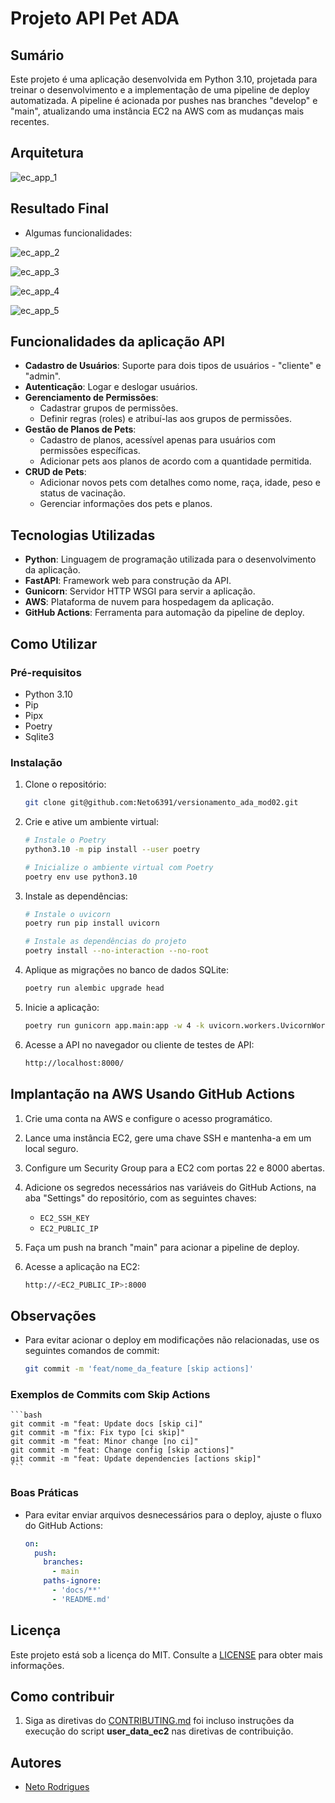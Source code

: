# Projeto API Pet ADA

## Sumário

Este projeto é uma aplicação desenvolvida em Python 3.10, projetada para treinar o desenvolvimento e a implementação de uma pipeline de deploy automatizada. A pipeline é acionada por pushes nas branches "develop" e "main", atualizando uma instância EC2 na AWS com as mudanças mais recentes.

## Arquitetura

![ec_app_1](docs/assets/arquitetura_aws.jpg)


## Resultado Final

- Algumas funcionalidades:

![ec_app_2](docs/assets/register_pet_user.png)

![ec_app_3](docs/assets/login_user.png)

![ec_app_4](docs/assets/register_pet_user.png)

![ec_app_5](docs/assets/logout_user.png)


## Funcionalidades da aplicação API

- **Cadastro de Usuários**: Suporte para dois tipos de usuários - "cliente" e "admin".
- **Autenticação**: Logar e deslogar usuários.
- **Gerenciamento de Permissões**: 
  - Cadastrar grupos de permissões.
  - Definir regras (roles) e atribuí-las aos grupos de permissões.
- **Gestão de Planos de Pets**: 
  - Cadastro de planos, acessível apenas para usuários com permissões específicas.
  - Adicionar pets aos planos de acordo com a quantidade permitida.
- **CRUD de Pets**: 
  - Adicionar novos pets com detalhes como nome, raça, idade, peso e status de vacinação.
  - Gerenciar informações dos pets e planos.

## Tecnologias Utilizadas

- **Python**: Linguagem de programação utilizada para o desenvolvimento da aplicação.
- **FastAPI**: Framework web para construção da API.
- **Gunicorn**: Servidor HTTP WSGI para servir a aplicação.
- **AWS**: Plataforma de nuvem para hospedagem da aplicação.
- **GitHub Actions**: Ferramenta para automação da pipeline de deploy.

## Como Utilizar

### Pré-requisitos

- Python 3.10
- Pip
- Pipx
- Poetry
- Sqlite3

### Instalação

1. Clone o repositório:

    ```bash
    git clone git@github.com:Neto6391/versionamento_ada_mod02.git
    ```

2. Crie e ative um ambiente virtual:

    ```bash
    # Instale o Poetry
    python3.10 -m pip install --user poetry

    # Inicialize o ambiente virtual com Poetry
    poetry env use python3.10
    ```

3. Instale as dependências:

    ```bash
    # Instale o uvicorn
    poetry run pip install uvicorn

    # Instale as dependências do projeto
    poetry install --no-interaction --no-root
    ```

4. Aplique as migrações no banco de dados SQLite:

    ```bash
    poetry run alembic upgrade head
    ```

5. Inicie a aplicação:

    ```bash
    poetry run gunicorn app.main:app -w 4 -k uvicorn.workers.UvicornWorker -b 0.0.0.0:8000
    ```

6. Acesse a API no navegador ou cliente de testes de API:

    ```bash
    http://localhost:8000/
    ```

## Implantação na AWS Usando GitHub Actions

1. Crie uma conta na AWS e configure o acesso programático.
2. Lance uma instância EC2, gere uma chave SSH e mantenha-a em um local seguro.
3. Configure um Security Group para a EC2 com portas 22 e 8000 abertas.
4. Adicione os segredos necessários nas variáveis do GitHub Actions, na aba "Settings" do repositório, com as seguintes chaves:
   - `EC2_SSH_KEY`
   - `EC2_PUBLIC_IP`
5. Faça um push na branch "main" para acionar a pipeline de deploy.
6. Acesse a aplicação na EC2:

    ```bash
    http://<EC2_PUBLIC_IP>:8000
    ```

## Observações

- Para evitar acionar o deploy em modificações não relacionadas, use os seguintes comandos de commit:

    ```bash
    git commit -m 'feat/nome_da_feature [skip actions]'
    ```

### Exemplos de Commits com Skip Actions

    ```bash
    git commit -m "feat: Update docs [skip ci]"
    git commit -m "fix: Fix typo [ci skip]"
    git commit -m "feat: Minor change [no ci]"
    git commit -m "feat: Change config [skip actions]"
    git commit -m "feat: Update dependencies [actions skip]"
    ```

### Boas Práticas

- Para evitar enviar arquivos desnecessários para o deploy, ajuste o fluxo do GitHub Actions:

    ```yaml
    on:
      push:
        branches:
          - main
        paths-ignore:
          - 'docs/**'
          - 'README.md'
    ```
## Licença

Este projeto está sob a licença do MIT. Consulte a [LICENSE](LICENSE) para obter mais informações.

## Como contribuir

1. Siga as diretivas do [CONTRIBUTING.md](docs/CONTRIBUTING.md) foi incluso instruções da execução do script **user_data_ec2** nas diretivas de contribuição.

## Autores

- [Neto Rodrigues](https://github.com/Neto6391)
